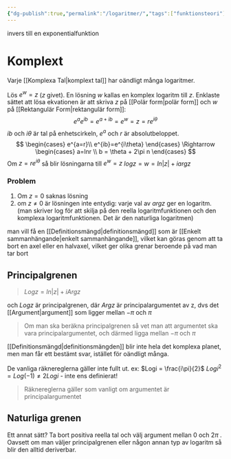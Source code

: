 ```yaml
---
{"dg-publish":true,"permalink":"/logaritmer/","tags":["funktionsteori"]}
---
```



invers till en exponentialfunktion
# Komplext
Varje [[Komplexa Tal\|komplext tal]] har oändligt många logaritmer. 

Lös $e^w=z$ ($z$ givet). 
En lösning $w$ kallas en komplex logaritm till $z$.
Enklaste sättet att lösa ekvationen är att skriva $z$ på [[Polär form\|polär form]] och $w$ på [[Rektangulär Form\|rektangulär form]]:
$$
e^ae^{ib}= e^{a+ib} = e^{w} = z = re^{i\theta}
$$
$ib$ och $i\theta$ är tal på enhetscirkeln, $e^a$ och $r$ är absolutbeloppet.
$$
\begin{cases}
e^{a=r}\\ e^{ib}=e^{i\theta}
\end{cases}
\Rightarrow
\begin{cases}
a=lnr \\ b = \theta + 2\pi n
\end{cases}
$$
Om $z=re^{i\theta}$ så blir lösningarna till $e^w=z$ $logz=w=ln|z|+iargz$ 
### Problem
1. Om $z=0$ saknas lösning
2. om $z\neq 0$ är lösningen inte entydig: varje val av $argz$ ger en logaritm.
(man skriver log för att skilja på den reella logaritmfunktionen och den komplexa logaritmfunktionen. Det är den naturliga logaritmen) 


man vill få en [[Definitionsmängd\|definitionsmängd]] som är [[Enkelt sammanhängande\|enkelt sammanhängande]], vilket kan göras genom att ta bort en axel eller en halvaxel, vilket ger olika grenar beroende på vad man tar bort
## Principalgrenen
> $Logz = ln|z|+iArgz$

och $Logz$ är principalgrenen, där $Argz$ är principalargumentet av z, dvs det [[Argument\|argument]] som ligger mellan $-\pi$ och $\pi$

> Om man ska beräkna principalgrenen så vet man att argumentet ska vara principalargumentet, och därmed ligga mellan $-\pi$ och $\pi$

[[Definitionsmängd\|definitionsmängden]] blir inte hela det komplexa planet, men man får ett bestämt svar, istället för oändligt många.

De vanliga räknereglerna gäller inte fullt ut.
ex:
$Logi = \frac{i\pi}{2}$
$Logi^{2} = Log(-1) \neq 2Logi$ - inte ens definierat!
> Räknereglerna gäller som vanligt om argumentet är principalargumentet

## Naturliga grenen
Ett annat sätt? Ta bort positiva reella tal och välj argument mellan $0$ och $2\pi$ . Oavsett om man väljer principalgrenen eller någon annan typ av logaritm så blir den alltid deriverbar.